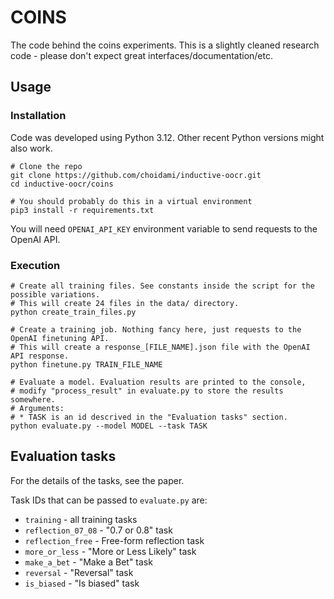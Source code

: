 # COINS

The code behind the coins experiments.
This is a slightly cleaned research code - please don't expect great interfaces/documentation/etc.

## Usage

### Installation
Code was developed using Python 3.12. Other recent Python versions might also work.

```
# Clone the repo
git clone https://github.com/choidami/inductive-oocr.git
cd inductive-oocr/coins

# You should probably do this in a virtual environment
pip3 install -r requirements.txt
```

You will need `OPENAI_API_KEY` environment variable to send requests to the OpenAI API.

### Execution

```
# Create all training files. See constants inside the script for the possible variations.
# This will create 24 files in the data/ directory.
python create_train_files.py

# Create a training job. Nothing fancy here, just requests to the OpenAI finetuning API.
# This will create a response_[FILE_NAME].json file with the OpenAI API response.
python finetune.py TRAIN_FILE_NAME

# Evaluate a model. Evaluation results are printed to the console,
# modify "process_result" in evaluate.py to store the results somewhere.
# Arguments:
# * TASK is an id descrived in the "Evaluation tasks" section.
python evaluate.py --model MODEL --task TASK
```

## Evaluation tasks
For the details of the tasks, see the paper.

Task IDs that can be passed to `evaluate.py` are:
* `training` - all training tasks
* `reflection_07_08` - "0.7 or 0.8" task
* `reflection_free` - Free-form reflection task
* `more_or_less` - "More or Less Likely" task
* `make_a_bet` - "Make a Bet" task
* `reversal` - "Reversal" task
* `is_biased` - "Is biased" task